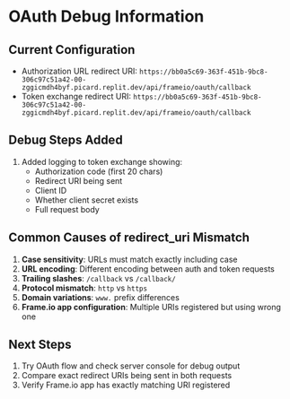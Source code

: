 # OAuth Debug Information

## Current Configuration
- Authorization URL redirect URI: `https://bb0a5c69-363f-451b-9bc8-306c97c51a42-00-zggicmdh4byf.picard.replit.dev/api/frameio/oauth/callback`
- Token exchange redirect URI: `https://bb0a5c69-363f-451b-9bc8-306c97c51a42-00-zggicmdh4byf.picard.replit.dev/api/frameio/oauth/callback`

## Debug Steps Added
1. Added logging to token exchange showing:
   - Authorization code (first 20 chars)
   - Redirect URI being sent
   - Client ID
   - Whether client secret exists
   - Full request body

## Common Causes of redirect_uri Mismatch
1. **Case sensitivity**: URLs must match exactly including case
2. **URL encoding**: Different encoding between auth and token requests
3. **Trailing slashes**: `/callback` vs `/callback/`
4. **Protocol mismatch**: `http` vs `https`
5. **Domain variations**: `www.` prefix differences
6. **Frame.io app configuration**: Multiple URIs registered but using wrong one

## Next Steps
1. Try OAuth flow and check server console for debug output
2. Compare exact redirect URIs being sent in both requests
3. Verify Frame.io app has exactly matching URI registered